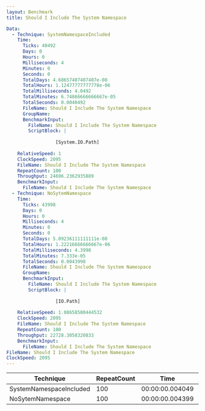 ```yaml
---
layout: Benchmark
title: Should I Include The System Namespace

Data: 
  - Technique: SystemNamespaceIncluded
    Time: 
      Ticks: 40492
      Days: 0
      Hours: 0
      Milliseconds: 4
      Minutes: 0
      Seconds: 0
      TotalDays: 4.68657407407407e-08
      TotalHours: 1.12477777777778e-06
      TotalMilliseconds: 4.0492
      TotalMinutes: 6.74866666666667e-05
      TotalSeconds: 0.0040492
      FileName: Should I Include The System Namespace
      GroupName: 
      BenchmarkInput: 
        FileName: Should I Include The System Namespace
        ScriptBlock: |
          
                  [System.IO.Path]
              
    RelativeSpeed: 1
    ClockSpeed: 2095
    FileName: Should I Include The System Namespace
    RepeatCount: 100
    Throughput: 24696.2362935889
    BenchmarkInput: 
      FileName: Should I Include The System Namespace
  - Technique: NoSytemNamespace
    Time: 
      Ticks: 43998
      Days: 0
      Hours: 0
      Milliseconds: 4
      Minutes: 0
      Seconds: 0
      TotalDays: 5.09236111111111e-08
      TotalHours: 1.22216666666667e-06
      TotalMilliseconds: 4.3998
      TotalMinutes: 7.333e-05
      TotalSeconds: 0.0043998
      FileName: Should I Include The System Namespace
      GroupName: 
      BenchmarkInput: 
        FileName: Should I Include The System Namespace
        ScriptBlock: |
          
                  [IO.Path]
              
    RelativeSpeed: 1.08658500444532
    ClockSpeed: 2095
    FileName: Should I Include The System Namespace
    RepeatCount: 100
    Throughput: 22728.3058320833
    BenchmarkInput: 
      FileName: Should I Include The System Namespace
FileName: Should I Include The System Namespace
ClockSpeed: 2095
---
```





|Technique              |RepeatCount|Time           |RelativeSpeed|Throughput|
|-----------------------|-----------|---------------|-------------|----------|
|SystemNamespaceIncluded|100        |00:00:00.004049|1x           |24696.24/s|
|NoSytemNamespace       |100        |00:00:00.004399|1.09x        |22728.31/s|
